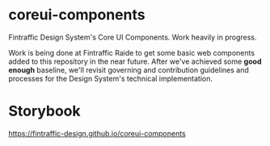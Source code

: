# coreui-components
Fintraffic Design System's Core UI Components. Work heavily in progress.

Work is being done at Fintraffic Raide to get some basic web components added to this repository in the near future. After we've achieved some **good enough** baseline, we'll revisit governing and contribution guidelines and processes for the Design System's technical implementation.

# Storybook
https://fintraffic-design.github.io/coreui-components
